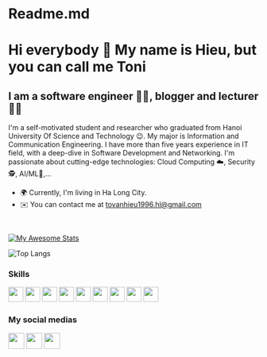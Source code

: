 # Readme.md
Hi everybody 👋 My name is Hieu, but you can call me Toni
============================

I am a software engineer 👨‍💻, blogger and lecturer 🧑‍🏫
----------------------------------
I'm a self-motivated student and researcher who graduated from Hanoi University Of Science and Technology 😉. My major is Information and Communication Engineering. I have more than five years experience in IT field, with a deep-dive in Software Development and Networking. I'm passionate about cutting-edge technologies: Cloud Computing ☁️, Security 🕵️, AI/ML🤖,...
* 🌍 Currently, I'm living in Ha Long City.
* ✉️ You can contact me at [tovanhieu1996.hl@gmail.com](mailto:tovanhieu1996.hl@gmail.com)
<br>


[![My Awesome Stats](https://awesome-github-stats.azurewebsites.net/user-stats/tovanhieu?cardType=octocat&theme=tokyonight&preferLogin=false)](https://git.io/awesome-stats-card)
<br>

![Top Langs](https://github-readme-stats.vercel.app/api/top-langs/?username=tovanhieu&layout=compact)
<br>

### Skills
<p align="left">
<img src="https://upload.wikimedia.org/wikipedia/commons/thumb/c/c3/Python-logo-notext.svg/1869px-Python-logo-notext.svg.png" width="30px" height="30px" alt="">
<img src="https://cdn.icon-icons.com/icons2/2415/PNG/512/java_original_wordmark_logo_icon_146459.png" width="30px" height="30px" alt="">
<img src="https://cdn-icons-png.flaticon.com/512/6132/6132222.png" width="30px" height="30px" alt="">
<img src="https://cdn.iconscout.com/icon/free/png-256/free-javascript-2038874-1720087.png"  width="30px" height="30px" alt="">
<img src="https://cdn-icons-png.flaticon.com/512/919/919827.png" width="30px" height="30px" alt="">
<img src="https://cdn-icons-png.flaticon.com/512/919/919826.png" width="30px" height="30px" alt="">
<img src="https://uxwing.com/wp-content/themes/uxwing/download/brands-and-social-media/kubernetes-icon.png" width="30px" height="30px" alt="">
<img src="https://encrypted-tbn0.gstatic.com/images?q=tbn:ANd9GcQc7KjHTXcgfW6r9P_Q3xsgbSdC-RewQObGtQ&usqp=CAU" width="30px" height="30px" alt="">
<img src="https://icons.veryicon.com/png/o/miscellaneous/color-work-icon/blockchain-2.png" width="30px" height="30px" alt="">  
</p>

### My social medias
<p align="left"><a href="https://www.linkedin.com/in/tô-văn-hiệu-8b566a130/" target="_blank" rel="noreferrer"><img src="https://raw.githubusercontent.com/danielcranney/readme-generator/main/public/icons/socials/linkedin.svg" width="32" height="32" /></a>
<a href="https://www.youtube.com/@hieutovan96" target="_blank" rel="noreferrer"><img src="https://raw.githubusercontent.com/danielcranney/readme-generator/main/public/icons/socials/youtube.svg" width="32" height="32" /></a>
<a href="https://twitter.com/hieutv96" target="_blank" rel="noreferrer"><img src="https://png.pngtree.com/png-vector/20221018/ourmid/pngtree-twitter-social-media-round-icon-png-image_6315985.png" width="32" height="32" /></a></p>


